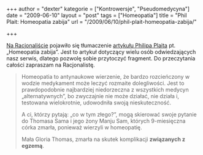+++
author = "dexter"
kategorie = ["Kontrowersje", "Pseudomedycyna"]
date = "2009-06-10"
layout = "post"
tags = ["Homeopatia"]
title = "Phil Plait: Homeopatia zabija"
url = "/2009/06/10/phil-plait-homeopatia-zabija/"

+++

[Na Racjonaliście][1] pojawiło się tłumaczenie [artykułu Philipa Plaita][2] pt. „Homeopatia zabija”. Jest to artykuł dotyczący wielu osób odwiedzających nasz serwis, dlatego pozwolę sobie przytoczyć fragment. Do przeczytania całości zapraszam na Racjonalistę.

<!--more-->

> Homeopatia to antynaukowe wierzenie, że bardzo rozcieńczony w wodzie medykament może leczyć rozmaite dolegliwości. Jest to prawdopodobnie najbardziej niedorzeczna z wszystkich medycyn „alternatywnych”, bo zwyczajnie nie może działać, nie działa i, testowana wielokrotnie, udowodniła swoją nieskuteczność.
> 
> A ci, którzy pytają: „co w tym złego?”, mogą skierować swoje pytanie do Thomasa Sama i jego żony Manju Sam, których 9-miesięczna córka zmarła, ponieważ wierzyli w homeopatię.
> 
> Mała Gloria Thomas, zmarła na skutek komplikacji **związanych z egzemą**.

 [1]: http://www.racjonalista.pl/kk.php/s,6589
 [2]: http://blogs.discovermagazine.com/badastronomy/2009/06/05/homeopathy-kills/